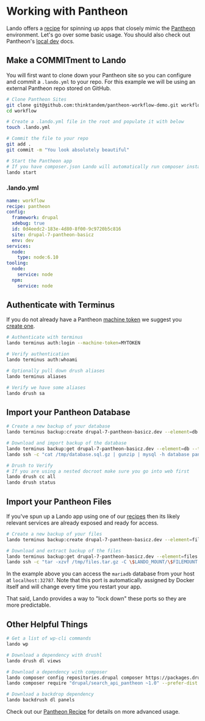 Working with Pantheon
=====================

Lando offers a [recipe](./../recipes/pantheon.md) for spinning up apps that closely mimic the [Pantheon](http://pantheon.io) environment. Let's go over some basic usage. You should also check out Pantheon's [local dev](https://pantheon.io/docs/local-development/) docs.

Make a COMMITment to Lando
--------------------------

You will first want to clone down your Pantheon site so you can configure and commit a `.lando.yml` to your repo. For this example we will be using an external Pantheon repo stored on GitHub.

```bash
# Clone Pantheon Sites
git clone git@github.com:thinktandem/pantheon-workflow-demo.git workflow
cd workflow

# Create a .lando.yml file in the root and populate it with below
touch .lando.yml

# Commit the file to your repo
git add .
git commit -m "You look absolutely beautiful"

# Start the Pantheon app
# If you have composer.json Lando will automatically run composer install
lando start
```

### .lando.yml

```yml
name: workflow
recipe: pantheon
config:
  framework: drupal
  xdebug: true
  id: 0d4eedc2-183e-4d80-8f00-9c9720b5c816
  site: drupal-7-pantheon-basicz
  env: dev
services:
  node:
    type: node:6.10
tooling:
  node:
    service: node
  npm:
    service: node
```

Authenticate with Terminus
--------------------------

If you do not already have a Pantheon [machine token](https://pantheon.io/docs/machine-tokens/) we suggest you [create one](https://pantheon.io/docs/machine-tokens/).

```bash
# Authenticate with terminus
lando terminus auth:login --machine-token=MYTOKEN

# Verify authentication
lando terminus auth:whoami

# Optionally pull down drush aliases
lando terminus aliases

# Verify we have some aliases
lando drush sa
```

Import your Pantheon Database
-----------------------------

```bash
# Create a new backup of your database
lando terminus backup:create drupal-7-pantheon-basicz.dev --element=db

# Download and import backup of the database
lando terminus backup:get drupal-7-pantheon-basicz.dev --element=db --to=/tmp/database.sql.gz
lando ssh -c "cat /tmp/database.sql.gz | gunzip | mysql -h database pantheon"

# Drush to Verify
# If you are using a nested docroot make sure you go into web first
lando drush cc all
lando drush status
```

Import your Pantheon Files
--------------------------

If you've spun up a Lando app using one of our [recipes](./../config/recipes.md) then its likely relevant services are already exposed and ready for access.

```bash
# Create a new backup of your files
lando terminus backup:create drupal-7-pantheon-basicz.dev --element=files

# Download and extract backup of the files
lando terminus backup:get drupal-7-pantheon-basicz.dev --element=files --to=/tmp/files.tar.gz
lando ssh -c "tar -xzvf /tmp/files.tar.gz -C \$LANDO_MOUNT/\$FILEMOUNT --strip-components 1"
```

In the example above you can access the `mariadb` database from your host at `localhost:32787`. Note that this port is automatically assigned by Docker itself and will change every time you restart your app.

That said, Lando provides a way to "lock down" these ports so they are more predictable.

Other Helpful Things
--------------------

```bash
# Get a list of wp-cli commands
lando wp

# Download a dependency with drushl
lando drush dl views

# Download a dependency with composer
lando composer config repositories.drupal composer https://packages.drupal.org/8
lando composer require "drupal/search_api_pantheon ~1.0" --prefer-dist

# Download a backdrop dependency
lando backdrush dl panels
```

Check out our [Pantheon Recipe](./../recipes/pantheon.md) for details on more advanced usage.
